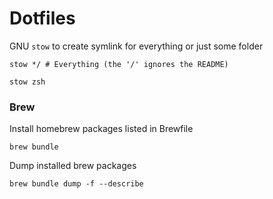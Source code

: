 # Dotfiles

GNU `stow` to create symlink for everything or just some folder
```
stow */ # Everything (the '/' ignores the README)
```

```
stow zsh
```

### Brew
Install homebrew packages listed in Brewfile
```
brew bundle
```

Dump installed brew packages
```
brew bundle dump -f --describe
```